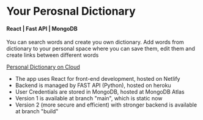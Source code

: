 # Your Perosnal Dictionary
#### React | Fast API | MongoDB
You can search words and create you own dictionary. Add words from dictionary to your personal space where you can save them, edit them and create links between different words

[Personal Dictionary on Cloud](https://personal-dictionary.netlify.app/)
- The app uses React for front-end development, hosted on Netlify
- Backend is managed by FAST API (Python), hosted on heroku
- User Credentials are stored in MongoDB, hosted at MongoDB Atlas
- Version 1 is available at branch "main", which is static now
- Version 2 (more secure and efficient) with stronger backend is available at branch "build"